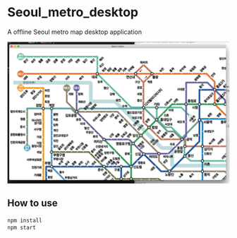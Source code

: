 # Seoul_metro_desktop
A offline Seoul metro map desktop application

![decktop application screenshot](/pics/screenshot.jpg)


## How to use

```
npm install
npm start
```